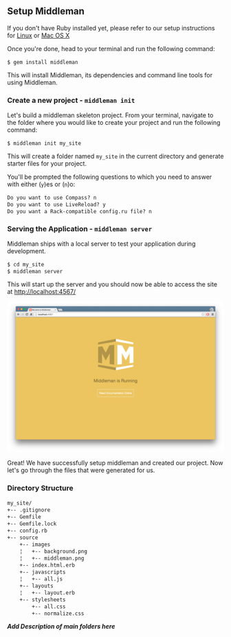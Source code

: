 ## Setup Middleman

If you don't have Ruby installed yet, please refer to our setup instructions for [Linux](https://craftacademy.gitbooks.io/caa_precourse/content/terminal/linux.html) or [Mac OS X](https://craftacademy.gitbooks.io/caa_precourse/content/terminal/mac_osx.html)

Once you're done, head to your terminal and run the following command:

```shell
$ gem install middleman
```

This will install Middleman, its dependencies and command line tools for using Middleman.

### Create a new project - `middleman init`

Let's build a middleman skeleton project. From your terminal, navigate to the folder where you would like to create your project and run the following command:

```shell
$ middleman init my_site
```

This will create a folder named `my_site` in the current directory and generate starter files for your project.

You'll be prompted the following questions to which you need to answer with either (`y`)es or (`n`)o:

```shell
Do you want to use Compass? n
Do you want to use LiveReload? y
Do you want a Rack-compatible config.ru file? n
```

### Serving the Application - `middleman server`

Middleman ships with a local server to test your application during development. 

```shell
$ cd my_site
$ middleman server
```

This will start up the server and you should now be able to access the site at [http://localhost:4567/](http://localhost:4567/)

![Middleman welcome screen](welcome_to_middleman.png)

Great! We have successfully setup middleman and created our project. Now let's go through the files that were generated for us.

### Directory Structure

```shell
my_site/
+-- .gitignore
+-- Gemfile
+-- Gemfile.lock
+-- config.rb
+-- source
    +-- images
    ¦   +-- background.png
    ¦   +-- middleman.png
    +-- index.html.erb
    +-- javascripts
    ¦   +-- all.js
    +-- layouts
    ¦   +-- layout.erb
    +-- stylesheets
        +-- all.css
        +-- normalize.css
```

***Add Description of main folders here***